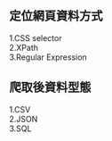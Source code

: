 ## 定位網頁資料方式
1.CSS selector  
2.XPath  
3.Regular Expression  
## 爬取後資料型態
1.CSV  
2.JSON  
3.SQL  













